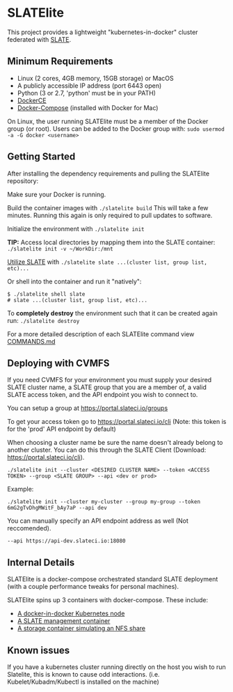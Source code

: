 # SLATElite
This project provides a lightweight "kubernetes-in-docker" cluster federated with [SLATE](http://slateci.io/).

## Minimum Requirements
- Linux (2 cores, 4GB memory, 15GB storage) or MacOS
- A publicly accessible IP address (port 6443 open)
- Python (3 or 2.7, 'python' must be in your PATH)
- [DockerCE](https://docs.docker.com/install/#supported-platforms)
- [Docker-Compose](https://github.com/docker/compose/releases) (installed with Docker for Mac)

On Linux, the user running SLATElite must be a member of the Docker group (or root).
Users can be added to the Docker group with: `sudo usermod -a -G docker <username>`

## Getting Started
After installing the dependency requirements and pulling the SLATElite repository:

Make sure your Docker is running.

Build the container images with	`./slatelite build` 
This will take a few minutes. Running this again is only required to pull updates to software.

Initialize the environment with `./slatelite init`

__TIP:__ Access local directories by mapping them into the SLATE container: `./slatelite init -v ~/WorkDir:/mnt`

[Utilize SLATE](http://slateci.io/docs/quickstart/slate-client.html#basic-use) with `./slatelite slate ...(cluster list, group list, etc)...`

Or shell into the container and run it "natively":
```
$ ./slatelite shell slate
# slate ...(cluster list, group list, etc)...
```

To **completely destroy** the environment such that it can be created again run: `./slatelite destroy`

For a more detailed description of each SLATElite command view [COMMANDS.md](https://github.com/slateci/slatelite/blob/master/COMMANDS.md)

## Deploying with CVMFS
If you need CVMFS for your environment you must supply your desired SLATE cluster name, a SLATE group that you are a member of, a valid SLATE access token, and the API endpoint you wish to connect to. 

You can setup a group at https://portal.slateci.io/groups

To get your access token go to https://portal.slateci.io/cli (Note: this token is for the 'prod' API endpoint by default)

When choosing a cluster name be sure the name doesn't already belong to another cluster. You can do this through the SLATE Client (Download: https://portal.slateci.io/cli).

`./slatelite init --cluster <DESIRED CLUSTER NAME> --token <ACCESS TOKEN> --group <SLATE GROUP> --api <dev or prod>`

Example:

`./slatelite init --cluster my-cluster --group my-group --token 6mG2gTvDhgMWitF_bAy7aP --api dev`

You can manually specify an API endpoint address as well (Not reccomended).

`--api https://api-dev.slateci.io:18080`

## Internal Details
SLATElite is a docker-compose orchestrated standard SLATE deployment (with a couple performance tweaks for personal machines).

SLATElite spins up 3 containers with docker-compose. These include:
- [A docker-in-docker Kubernetes node](https://github.com/slateci/slatelite/blob/master/kube/Dockerfile)
- [A SLATE management container](https://github.com/slateci/slatelite/blob/master/slate/Dockerfile)
- [A storage container simulating an NFS share](https://hub.docker.com/r/itsthenetwork/nfs-server-alpine)

## Known issues

If you have a kubernetes cluster running directly on the host you wish to run Slatelite, this is known to cause odd interactions. (i.e. Kubelet/Kubadm/Kubectl is installed on the machine)